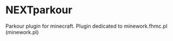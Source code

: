 NEXTparkour
===========

Parkour plugin for minecraft.
Plugin dedicated to minework.fhmc.pl (minework.pl)
